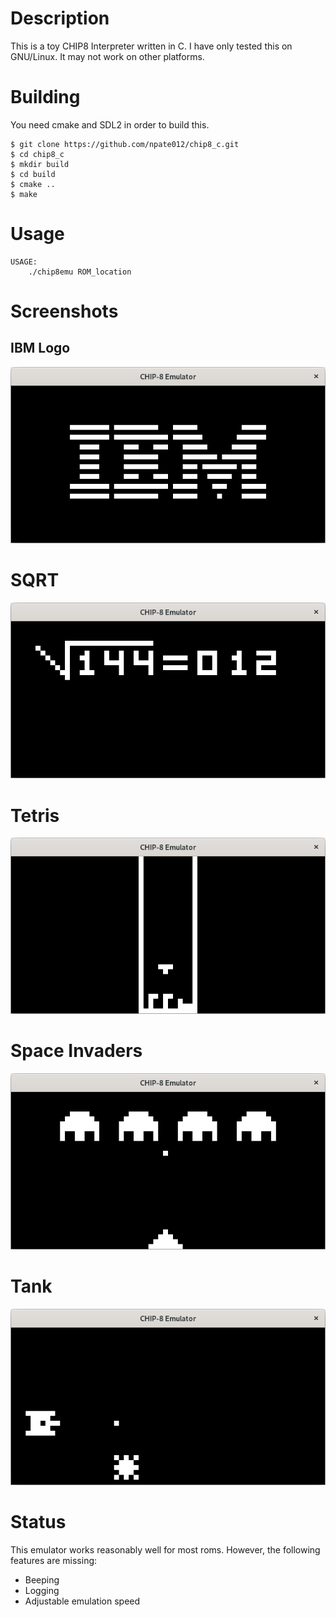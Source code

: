 # Description
This is a toy CHIP8 Interpreter written in C. I have only tested this on GNU/Linux. It may not work on other platforms.

# Building

You need cmake and SDL2 in order to build this.

```
$ git clone https://github.com/npate012/chip8_c.git
$ cd chip8_c
$ mkdir build
$ cd build
$ cmake ..
$ make
```

# Usage
```
USAGE:
    ./chip8emu ROM_location
```

# Screenshots
## IBM Logo
![IBM Logo Screenshot](images/ibm.png)

# SQRT
![SQRT Screenshot](images/sqrt.png)

# Tetris
![Tetris Screenshot](images/tetris.png)

# Space Invaders
![Space Invaders Screenshot](images/space_invaders.png)

# Tank
![Tank Screenshot](images/tank.png)

# Status
This emulator works reasonably well for most roms. However, the following features are missing:
- Beeping
- Logging
- Adjustable emulation speed


